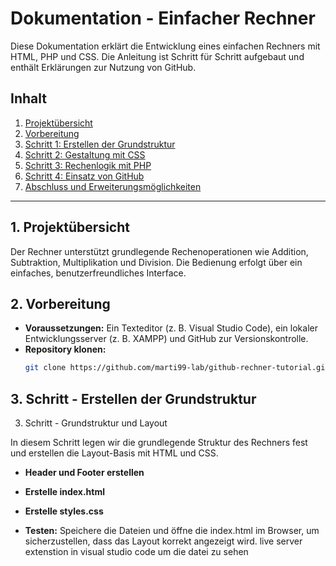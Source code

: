 # Dokumentation - Einfacher Rechner

Diese Dokumentation erklärt die Entwicklung eines einfachen Rechners mit HTML, PHP und CSS. 
Die Anleitung ist Schritt für Schritt aufgebaut und enthält Erklärungen zur Nutzung von GitHub.

## Inhalt
1. [Projektübersicht](#projektübersicht)
2. [Vorbereitung](#vorbereitung)
3. [Schritt 1: Erstellen der Grundstruktur](#schritt-1-erstellen-der-grundstruktur)
4. [Schritt 2: Gestaltung mit CSS](#schritt-2-gestaltung-mit-css)
5. [Schritt 3: Rechenlogik mit PHP](#schritt-3-rechenlogik-mit-php)
6. [Schritt 4: Einsatz von GitHub](#schritt-4-einsatz-von-github)
7. [Abschluss und Erweiterungsmöglichkeiten](#abschluss-und-erweiterungsmöglichkeiten)

---

## 1. Projektübersicht
Der Rechner unterstützt grundlegende Rechenoperationen wie Addition, Subtraktion, Multiplikation und Division. 
Die Bedienung erfolgt über ein einfaches, benutzerfreundliches Interface.

## 2. Vorbereitung
- **Voraussetzungen:** Ein Texteditor (z. B. Visual Studio Code), ein lokaler Entwicklungsserver (z. B. XAMPP) und GitHub zur Versionskontrolle.
- **Repository klonen:**
  ```bash
  git clone https://github.com/marti99-lab/github-rechner-tutorial.git

##  3. Schritt - Erstellen der Grundstruktur

3. Schritt - Grundstruktur und Layout

In diesem Schritt legen wir die grundlegende Struktur des Rechners fest und erstellen die Layout-Basis mit HTML und CSS.

- **Header und Footer erstellen**

- **Erstelle index.html**
- **Erstelle styles.css**

-  **Testen:**
Speichere die Dateien und öffne die index.html im Browser, um sicherzustellen, dass das Layout korrekt angezeigt wird.
live server extenstion in visual studio code um die datei zu sehen
